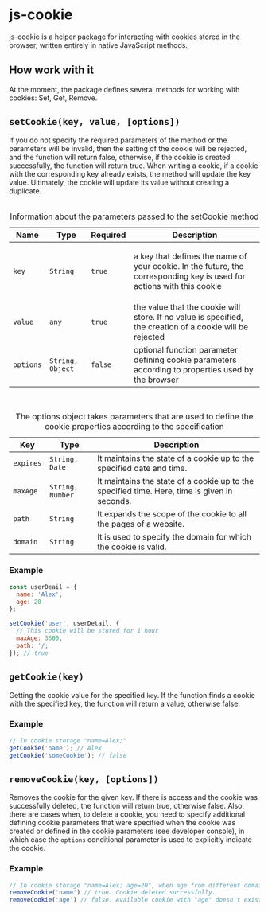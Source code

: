 <h1>js-cookie</h1>
js-cookie is a helper package for interacting with cookies stored in the browser, written entirely in native JavaScript methods.
<h2>How work with it</h2>
At the moment, the package defines several methods for working with cookies: Set, Get, Remove.
<h2><code>setCookie(key, value, [options])</code></h2>
If you do not specify the required parameters of the method or the parameters will be invalid, then the setting of the cookie will be rejected, and the function will return false, otherwise, if the cookie is created successfully, the function will return true. When writing a cookie, if a cookie with the corresponding key already exists, the method will update the key value. Ultimately, the cookie will update its value without creating a duplicate.
<br><br>
<table>
  <caption>Information about the parameters passed to the setCookie method</caption>
  <thead>
    <tr>
      <th>Name</th>
      <th>Type</th>
      <th>Required</th>
      <th>Description</th>
    </tr>
  </thead>
  <tbody>
    <tr>
      <td><code>key</code></td>
      <td><code>String</code></td>
      <td><code>true</code></td>
      <td><p>a key that defines the name of your cookie. In the future, the corresponding key is used for actions with this cookie</p></td>
    </tr>
    <tr>
      <td><code>value</code></td>
      <td><code>any</code></td>
      <td><code>true</code></td>
      <td>the value that the cookie will store. If no value is specified, the creation of a cookie will be rejected</td>
    </tr>
    <tr>
      <td><code>options</code></td>
      <td><code>String, Object</code></td>
      <td><code>false</code></td>
      <td>optional function parameter defining cookie parameters according to properties used by the browser</td>
    </tr>
  </tbody>
</table>
<br>
<table>
  <caption>The options object takes parameters that are used to define the cookie properties according to the specification</caption>
  <thead>
    <tr>
      <th>Key</th>
      <th>Type</th>
      <th>Description</th>
    </tr>
  </thead>
  <tbody>
    <tr>
      <td><code>expires</code></td>
      <td><code>String, Date</code></td>
      <td>It maintains the state of a cookie up to the specified date and time.</td>
    </tr>
    <tr>
      <td><code>maxAge</code></td>
      <td><code>String, Number</code></td>
      <td>It maintains the state of a cookie up to the specified time. Here, time is given in seconds.</td>
    </tr>
    <tr>
      <td><code>path</code></td>
      <td><code>String</code></td>
      <td>It expands the scope of the cookie to all the pages of a website.</td>
    </tr>
    <tr>
      <td><code>domain</code></td>
      <td><code>String</code></td>
      <td>It is used to specify the domain for which the cookie is valid.</td>
    </tr>
  </tbody>
</table>
<h3>Example</h3>

```javascript
const userDeail = {
  name: 'Alex',
  age: 20
};

setCookie('user', userDetail, {
  // This cookie will be stored for 1 hour
  maxAge: 3600,
  path: '/;
}); // true
```
<h2><code>getCookie(key)</code></h2>

Getting the cookie value for the specified <code>key</code>. If the function finds a cookie with the specified key, the function will return a value, otherwise false.
<h3>Example</h3>

```javascript
// In cookie storage "name=Alex;"
getCookie('name'); // Alex
getCookie('someCookie'); // false
```

<h2><code>removeCookie(key, [options])</code></h2>

Removes the cookie for the given key. If there is access and the cookie was successfully deleted, the function will return true, otherwise false. Also, there are cases when, to delete a cookie, you need to specify additional defining cookie parameters that were specified when the cookie was created or defined in the cookie parameters (see developer console), in which case the <code>options</code> conditional parameter is used to explicitly indicate the cookie.
<h3>Example</h3>

```javascript
// In cookie storage "name=Alex; age=20", when age from different domain or httpOnly.
removeCookie('name') // true. Cookie deleted successfully.
removeCookie('age') // false. Available cookie with "age" doesn't exist to delete.
```
